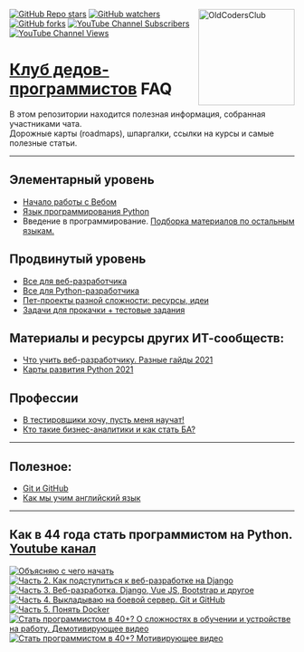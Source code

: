 [<img align='right' src="https://avatars.githubusercontent.com/u/92794071?s=200&v=4" width="170" alt="OldCodersClub">](https://github.com/OldCodersClub)


[<img alt="GitHub Repo stars" src="https://img.shields.io/github/stars/OldCodersClub/faq?logoColor=red&style=social">](https://github.com/OldCodersClub/faq/stargazers)
[<img alt="GitHub watchers" src="https://img.shields.io/github/watchers/OldCodersClub/faq?logoColor=red&style=social">](https://github.com/OldCodersClub/faq/watchers)
[<img alt="GitHub forks" src="https://img.shields.io/github/forks/OldCodersClub/faq?logoColor=red&style=social">](https://github.com/OldCodersClub/faq/network/members)
[<img alt="YouTube Channel Subscribers" src="https://img.shields.io/youtube/channel/subscribers/UChbHeEGkYqM2b1HdAhf4y1g?style=social">](https://www.youtube.com/channel/UChbHeEGkYqM2b1HdAhf4y1g/videos)
[<img alt="YouTube Channel Views" src="https://img.shields.io/youtube/channel/views/UChbHeEGkYqM2b1HdAhf4y1g?style=social">](https://www.youtube.com/channel/UChbHeEGkYqM2b1HdAhf4y1g/about)

# [Клуб дедов-программистов](https://t.me/oldcodersclub) FAQ

В этом репозитории находится полезная информация, собранная участниками чата.  
Дорожные карты (roadmaps), шпаргалки, ссылки на курсы и самые полезные статьи.

---

## Элементарный уровень

- [Начало работы с Вебом](faq/ELEMENTARY.md)
- [Язык программирования Python](faq/ELEMENTARY_python.md)
- Введение в программирование. [Подборка материалов по остальным языкам.](faq/courses.md)

## Продвинутый уровень

- [Все для веб-разработчика](faq/PRACTICAL_webdev.md)
- [Все для Python-разработчика](faq/PRACTICAL_python.md)
- [Пет-проекты разной сложности: ресурсы, идеи](faq/pets.md)
- [Задачи для прокачки + тестовые задания](faq/problems.md)

## Материалы и ресурсы других ИТ-сообществ:

- [Что учить веб-разработчику. Разные гайды 2021](faq/roadmaps_webdev.md)
- [Карты развития Python 2021](faq/roadmaps_python.md)

## Профессии

- [В тестировщики хочу, пусть меня научат!](faq/profession_tester.md)
- [Кто такие бизнес-аналитики и как стать БА?](https://www.thebagirl.com/kto-takie-biznes-analitiki-i-kak-stat-ba/?fbclid=IwAR2I52YZpqqMA8DvP5NGUr8tYx4nsSyMMf1e-CRvuEG1-j3BqONNpI-6_F4)

***
## Полезное:

- [Git и GitHub](faq/git_docs.md)
- [Как мы учим английский язык](faq/English.md)

---

## Как в 44 года стать программистом на Python. [Youtube канал](https://www.youtube.com/channel/UChbHeEGkYqM2b1HdAhf4y1g)

[![Объясняю с чего начать](http://img.youtube.com/vi/XThWZuEOCNE/0.jpg)](https://www.youtube.com/watch?v=XThWZuEOCNE)
[![Часть 2. Как подступиться к веб-разработке на Django](http://img.youtube.com/vi/kolUAlhu-ho/0.jpg)](https://www.youtube.com/watch?v=kolUAlhu-ho)
[![Часть 3. Веб-разработка. Django, Vue JS, Bootstrap и другое](http://img.youtube.com/vi/wxHLDV1fyZQ/0.jpg)](https://www.youtube.com/watch?v=wxHLDV1fyZQ)
[![Часть 4. Выкладываю на боевой сервер. Git и GitHub](http://img.youtube.com/vi/f2XRAU9GJM4/0.jpg)](https://www.youtube.com/watch?v=f2XRAU9GJM4)
[![Часть 5. Понять Docker](http://img.youtube.com/vi/jE4h1cHzHUw/0.jpg)](https://www.youtube.com/watch?v=jE4h1cHzHUw)
[![Стать программистом в 40+? О сложностях в обучении и устройстве на работу. Демотивирующее видео](http://img.youtube.com/vi/Rjnj_Qb6Pik/0.jpg)](https://www.youtube.com/watch?v=Rjnj_Qb6Pik)
[![Стать программистом в 40+? Мотивирующее видео](http://img.youtube.com/vi/VORpw9_t6-Y/0.jpg)](https://www.youtube.com/watch?v=VORpw9_t6-Y)
